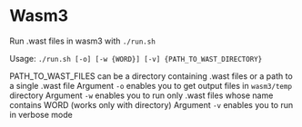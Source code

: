 # Wasm3

Run .wast files in wasm3 with ``./run.sh``

Usage: ``./run.sh [-o] [-w {WORD}] [-v] {PATH_TO_WAST_DIRECTORY}``

PATH_TO_WAST_FILES can be a directory containing .wast files or a path to a single .wast file
Argument ``-o`` enables you to get output files in ``wasm3/temp`` directory
Argument ``-w`` enables you to run only .wast files whose name contains WORD (works only with directory)
Argument ``-v`` enables you to run in verbose mode